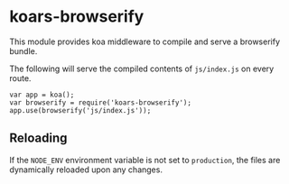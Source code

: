 koars-browserify
================
This module provides koa middleware to compile and serve a browserify bundle.

The following will serve the compiled contents of `js/index.js` on every route.

	var app = koa();
	var browserify = require('koars-browserify');
	app.use(browserify('js/index.js'));

Reloading
---------
If the `NODE_ENV` environment variable is not set to `production`, the files are dynamically reloaded upon any changes.